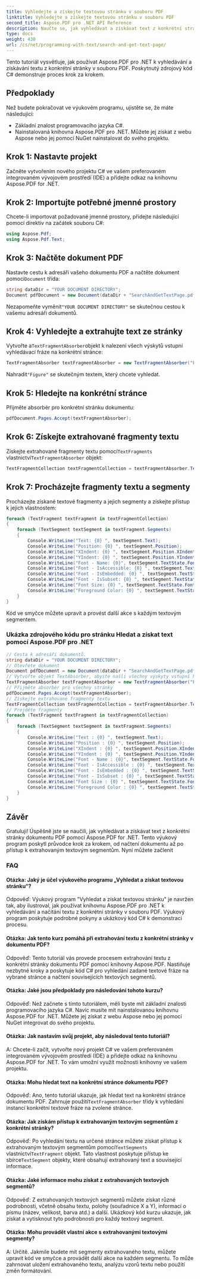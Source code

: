 ```yaml
---
title: Vyhledejte a získejte textovou stránku v souboru PDF
linktitle: Vyhledejte a získejte textovou stránku v souboru PDF
second_title: Aspose.PDF pro .NET API Reference
description: Naučte se, jak vyhledávat a získávat text z konkrétní stránky v souboru PDF pomocí Aspose.PDF for .NET.
type: docs
weight: 430
url: /cs/net/programming-with-text/search-and-get-text-page/
---
```

Tento tutoriál vysvětluje, jak používat Aspose.PDF pro .NET k vyhledávání a získávání textu z konkrétní stránky v souboru PDF. Poskytnutý zdrojový kód C# demonstruje proces krok za krokem.

## Předpoklady

Než budete pokračovat ve výukovém programu, ujistěte se, že máte následující:

- Základní znalost programovacího jazyka C#.
- Nainstalovaná knihovna Aspose.PDF pro .NET. Můžete jej získat z webu Aspose nebo jej pomocí NuGet nainstalovat do svého projektu.

## Krok 1: Nastavte projekt

Začněte vytvořením nového projektu C# ve vašem preferovaném integrovaném vývojovém prostředí (IDE) a přidejte odkaz na knihovnu Aspose.PDF for .NET.

## Krok 2: Importujte potřebné jmenné prostory

Chcete-li importovat požadované jmenné prostory, přidejte následující pomocí direktiv na začátek souboru C#:

```csharp
using Aspose.Pdf;
using Aspose.Pdf.Text;
```

## Krok 3: Načtěte dokument PDF

 Nastavte cestu k adresáři vašeho dokumentu PDF a načtěte dokument pomocí`Document` třída:

```csharp
string dataDir = "YOUR DOCUMENT DIRECTORY";
Document pdfDocument = new Document(dataDir + "SearchAndGetTextPage.pdf");
```

 Nezapomeňte vyměnit`"YOUR DOCUMENT DIRECTORY"` se skutečnou cestou k vašemu adresáři dokumentů.

## Krok 4: Vyhledejte a extrahujte text ze stránky

 Vytvořte a`TextFragmentAbsorber`objekt k nalezení všech výskytů vstupní vyhledávací fráze na konkrétní stránce:

```csharp
TextFragmentAbsorber textFragmentAbsorber = new TextFragmentAbsorber("Figure");
```

 Nahradit`"Figure"` se skutečným textem, který chcete vyhledat.

## Krok 5: Hledejte na konkrétní stránce

Přijměte absorbér pro konkrétní stránku dokumentu:

```csharp
pdfDocument.Pages.Accept(textFragmentAbsorber);
```

## Krok 6: Získejte extrahované fragmenty textu

 Získejte extrahované fragmenty textu pomocí`TextFragments` vlastnictví`TextFragmentAbsorber` objekt:

```csharp
TextFragmentCollection textFragmentCollection = textFragmentAbsorber.TextFragments;
```

## Krok 7: Procházejte fragmenty textu a segmenty

Procházejte získané textové fragmenty a jejich segmenty a získejte přístup k jejich vlastnostem:

```csharp
foreach (TextFragment textFragment in textFragmentCollection)
{
	foreach (TextSegment textSegment in textFragment.Segments)
	{
		Console.WriteLine("Text: {0} ", textSegment.Text);
		Console.WriteLine("Position: {0} ", textSegment.Position);
		Console.WriteLine("XIndent: {0} ", textSegment.Position.XIndent);
		Console.WriteLine("YIndent: {0} ", textSegment.Position.YIndent);
		Console.WriteLine("Font - Name: {0}", textSegment.TextState.Font.FontName);
		Console.WriteLine("Font - IsAccessible: {0} ", textSegment.TextState.Font.IsAccessible);
		Console.WriteLine("Font - IsEmbedded: {0} ", textSegment.TextState.Font.IsEmbedded);
		Console.WriteLine("Font - IsSubset: {0} ", textSegment.TextState.Font.IsSubset);
		Console.WriteLine("Font Size: {0} ", textSegment.TextState.FontSize);
		Console.WriteLine("Foreground Color: {0} ", textSegment.TextState.ForegroundColor);
	}
}
```

Kód ve smyčce můžete upravit a provést další akce s každým textovým segmentem.

### Ukázka zdrojového kódu pro stránku Hledat a získat text pomocí Aspose.PDF pro .NET 
```csharp
// Cesta k adresáři dokumentů.
string dataDir = "YOUR DOCUMENT DIRECTORY";
// Otevřete dokument
Document pdfDocument = new Document(dataDir + "SearchAndGetTextPage.pdf");
// Vytvořte objekt TextAbsorber, abyste našli všechny výskyty vstupní hledané fráze
TextFragmentAbsorber textFragmentAbsorber = new TextFragmentAbsorber("Figure");
// Přijměte absorbér pro všechny stránky
pdfDocument.Pages.Accept(textFragmentAbsorber);
// Získejte extrahované fragmenty textu
TextFragmentCollection textFragmentCollection = textFragmentAbsorber.TextFragments;
// Projděte fragmenty
foreach (TextFragment textFragment in textFragmentCollection)
{
	foreach (TextSegment textSegment in textFragment.Segments)
	{
		Console.WriteLine("Text : {0} ", textSegment.Text);
		Console.WriteLine("Position : {0} ", textSegment.Position);
		Console.WriteLine("XIndent : {0} ", textSegment.Position.XIndent);
		Console.WriteLine("YIndent : {0} ", textSegment.Position.YIndent);
		Console.WriteLine("Font - Name : {0}", textSegment.TextState.Font.FontName);
		Console.WriteLine("Font - IsAccessible : {0} ", textSegment.TextState.Font.IsAccessible);
		Console.WriteLine("Font - IsEmbedded : {0} ", textSegment.TextState.Font.IsEmbedded);
		Console.WriteLine("Font - IsSubset : {0} ", textSegment.TextState.Font.IsSubset);
		Console.WriteLine("Font Size : {0} ", textSegment.TextState.FontSize);
		Console.WriteLine("Foreground Color : {0} ", textSegment.TextState.ForegroundColor);
	}
}
```

## Závěr

Gratuluji! Úspěšně jste se naučili, jak vyhledávat a získávat text z konkrétní stránky dokumentu PDF pomocí Aspose.PDF for .NET. Tento výukový program poskytl průvodce krok za krokem, od načtení dokumentu až po přístup k extrahovaným textovým segmentům. Nyní můžete začlenit

### FAQ

#### Otázka: Jaký je účel výukového programu „Vyhledat a získat textovou stránku“?

Odpověď: Výukový program "Vyhledat a získat textovou stránku" je navržen tak, aby ilustroval, jak používat knihovnu Aspose.PDF pro .NET k vyhledávání a načítání textu z konkrétní stránky v souboru PDF. Výukový program poskytuje podrobné pokyny a ukázkový kód C# k demonstraci procesu.

#### Otázka: Jak tento kurz pomáhá při extrahování textu z konkrétní stránky v dokumentu PDF?

Odpověď: Tento tutoriál vás provede procesem extrahování textu z konkrétní stránky dokumentu PDF pomocí knihovny Aspose.PDF. Nastiňuje nezbytné kroky a poskytuje kód C# pro vyhledání zadané textové fráze na vybrané stránce a načtení souvisejících textových segmentů.

#### Otázka: Jaké jsou předpoklady pro následování tohoto kurzu?

Odpověď: Než začnete s tímto tutoriálem, měli byste mít základní znalosti programovacího jazyka C#. Navíc musíte mít nainstalovanou knihovnu Aspose.PDF for .NET. Můžete jej získat z webu Aspose nebo jej pomocí NuGet integrovat do svého projektu.

#### Otázka: Jak nastavím svůj projekt, aby následoval tento tutoriál?

A: Chcete-li začít, vytvořte nový projekt C# ve vašem preferovaném integrovaném vývojovém prostředí (IDE) a přidejte odkaz na knihovnu Aspose.PDF for .NET. To vám umožní využít možnosti knihovny ve vašem projektu.

#### Otázka: Mohu hledat text na konkrétní stránce dokumentu PDF?

Odpověď: Ano, tento tutoriál ukazuje, jak hledat text na konkrétní stránce dokumentu PDF. Zahrnuje použití`TextFragmentAbsorber` třídy k vyhledání instancí konkrétní textové fráze na zvolené stránce.

#### Otázka: Jak získám přístup k extrahovaným textovým segmentům z konkrétní stránky?

 Odpověď: Po vyhledání textu na určené stránce můžete získat přístup k extrahovaným textovým segmentům pomocí`TextSegments` vlastnictví`TextFragment` objekt. Tato vlastnost poskytuje přístup ke sbírce`TextSegment` objekty, které obsahují extrahovaný text a související informace.

#### Otázka: Jaké informace mohu získat z extrahovaných textových segmentů?

Odpověď: Z extrahovaných textových segmentů můžete získat různé podrobnosti, včetně obsahu textu, polohy (souřadnice X a Y), informací o písmu (název, velikost, barva atd.) a další. Ukázkový kód kurzu ukazuje, jak získat a vytisknout tyto podrobnosti pro každý textový segment.

#### Otázka: Mohu provádět vlastní akce s extrahovanými textovými segmenty?

A: Určitě. Jakmile budete mít segmenty extrahovaného textu, můžete upravit kód ve smyčce a provádět další akce na každém segmentu. To může zahrnovat uložení extrahovaného textu, analýzu vzorů textu nebo použití změn formátování.